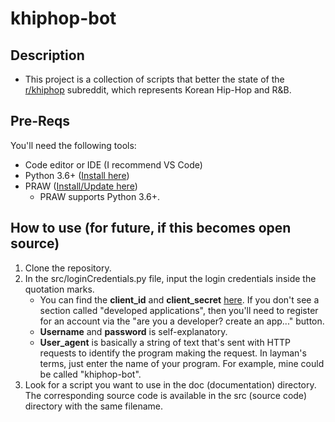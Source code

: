 # khiphop-bot

## Description

* This project is a collection of scripts that better the state of the [r/khiphop](https://www.reddit.com/r/khiphop/) subreddit, which represents Korean Hip-Hop and R&B.

## Pre-Reqs
You'll need the following tools:
* Code editor or IDE (I recommend VS Code)
* Python 3.6+ ([Install here](https://www.python.org/downloads/))
* PRAW ([Install/Update here](https://praw.readthedocs.io/en/stable/getting_started/installation.html))
    * PRAW supports Python 3.6+.

## How to use (for future, if this becomes open source)

1. Clone the repository.
2. In the src/loginCredentials.py file, input the login credentials inside the quotation marks.
    * You can find the **client_id** and **client_secret** [here](https://www.reddit.com/prefs/apps). If you don't see a section called "developed applications", then you'll need to register for an account via the "are you a developer? create an app..." button.
    * **Username** and **password** is self-explanatory.
    * **User_agent** is basically a string of text that's sent with HTTP requests to identify the program making the request. In layman's terms, just enter the name of your program. For example, mine could be called "khiphop-bot".
3. Look for a script you want to use in the doc (documentation) directory. The corresponding source code is available in the src (source code) directory with the same filename. 


